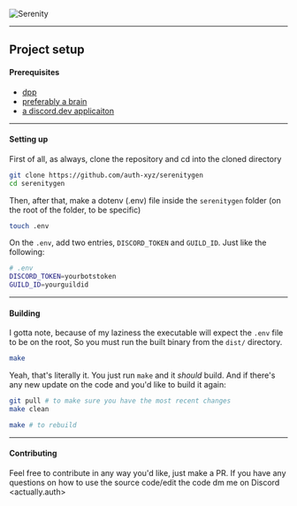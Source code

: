 <a id="readme-top"></a>

<!-- ABOUT THE PROJECT -->
![Serenity][product-screenshot]

------

## Project setup

#### Prerequisites
- [dpp](https://dpp.dev)
- [preferably a brain](https://en.wikipedia.org/wiki/Brain)
- [a discord.dev applicaiton](https://discord.dev)

------

#### Setting up

First of all, as always, clone the repository and cd into the cloned directory

```bash
git clone https://github.com/auth-xyz/serenitygen
cd serenitygen
```

Then, after that, make a dotenv (.env) file inside the `serenitygen` folder (on the root of the folder, to be specific)

```bash
touch .env
```

On the `.env`, add two entries, `DISCORD_TOKEN` and `GUILD_ID`.
Just like the following:

```bash
# .env
DISCORD_TOKEN=yourbotstoken
GUILD_ID=yourguildid
```

--------

#### Building

I gotta note, because of my laziness the executable will expect the `.env` file to be on the root,
So you must run the built binary from the `dist/` directory.

```bash
make
```

Yeah, that's literally it. You just run `make` and it *should* build.
And if there's any new update on the code and you'd like to build it again:

```bash
git pull # to make sure you have the most recent changes
make clean

make # to rebuild
```

------

#### Contributing

Feel free to contribute in any way you'd like, just make a PR.
If you have any questions on how to use the source code/edit the code dm me on Discord <actually.auth>




[product-screenshot]: https://auth-xyz.github.io/repositories/serenitygen/banner.png
